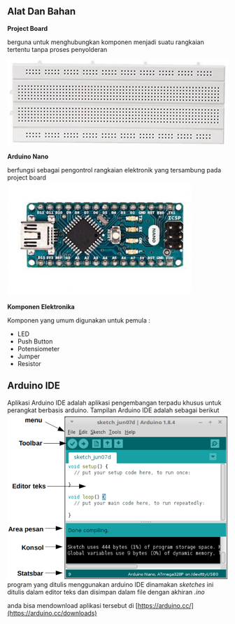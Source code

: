 ## Alat Dan Bahan ##
**Project Board**

berguna untuk menghubungkan komponen menjadi suatu rangkaian tertentu tanpa proses penyolderan

![Bentuk Fisik ProjectBoard](Images/ProjectBoard.jpeg)

**Arduino Nano**

berfungsi sebagai pengontrol rangkaian elektronik yang tersambung pada project board
![Bentuk Fisik Arduino Nano](Images/arduino_nano.PNG)

**Komponen Elektronika**

Komponen yang umum digunakan untuk pemula :

- LED
- Push Button
- Potensiometer
- Jumper
- Resistor

## Arduino IDE ##
Aplikasi Arduino IDE adalah aplikasi pengembangan terpadu khusus
untuk perangkat berbasis arduino. Tampilan Arduino IDE adalah sebagai berikut
![Tampilan Arduino IDE](Images/arduino_gui.PNG)
program yang ditulis menggunakan arduino IDE dinamakan *sketches* ini ditulis dalam editor teks dan disimpan dalam file dengan akhiran *.ino*


anda bisa mendownload aplikasi tersebut di [https://arduino.cc/](https://arduino.cc/downloads)
